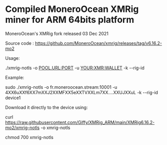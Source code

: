 # Compiled MoneroOcean XMRig miner for ARM 64bits platform

MoneroOcean's XMRig fork released 03 Dec 2021

Source code : https://github.com/MoneroOcean/xmrig/releases/tag/v6.16.2-mo2


Usage:

./xmrig-notls -o <POOL.URL:PORT> -u <YOUR:XMR:WALLET> -k --rig-id <RIG-NAME>
  
Example:

sudo ./xmrig-notls -o fr.moneroocean.stream:10001 -u 4XX6uXXf6XX7mXXJ2XXMFXX5eXXTVXXLm7XX....XXUJXXuL -k --rig-id device1 
  
  
Download it directly to the device using:
  
curl https://raw.githubusercontent.com/Giffy/XMRig_ARM/main/XMRig6.16.2-mo2/xmrig-notls -o xmrig-notls
  
chmod 700 xmrig-notls
